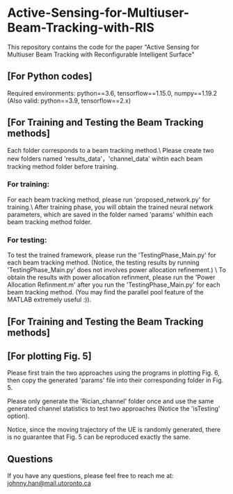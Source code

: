 # Active-Sensing-for-Multiuser-Beam-Tracking-with-RIS
This repository contains the code for the paper "Active Sensing for Multiuser Beam Tracking with Reconfigurable Intelligent Surface"

## [For Python codes]
Required environments: python==3.6, tensorflow==1.15.0, numpy==1.19.2 (Also valid: python==3.9, tensorflow==2.x)

## [For Training and Testing the Beam Tracking methods]
Each folder corresponds to a beam tracking method.\\
Please create two new folders named 'results_data'，'channel_data' wihtin each beam tracking method folder before training.
### For training:
For each beam tracking method, please run 'proposed_network.py' for training.\\
After training phase, you will obtain the trained neural network parameters, which are saved in the folder named 'params' whithin each beam tracking method folder.
### For testing:
To test the trained framework, please run the 'TestingPhase_Main.py' for each beam tracking method. (Notice, the testing results by running 'TestingPhase_Main.py' does not involves power allocation refinement.) \\
To obtain the results with power allocation refinment, please run the 'Power Allocation Refinment.m' after you run the 'TestingPhase_Main.py' for each beam tracking method. (You may find the parallel pool feature of the MATLAB extremely useful :)).

## [For Training and Testing the Beam Tracking methods]




## [For plotting Fig. 5]
Please first train the two approaches using the programs in plotting Fig. 6, then copy the generated 'params' file into their corresponding folder in Fig. 5.

Please only generate the 'Rician_channel' folder once and use the same generated channel statistics to test two approaches (Notice the 'isTesting' option). 

Notice, since the moving trajectory of the UE is randomly generated, there is no guarantee that Fig. 5 can be reproduced exactly the same.

## Questions
If you have any questions, please feel free to reach me at: johnny.han@mail.utoronto.ca
